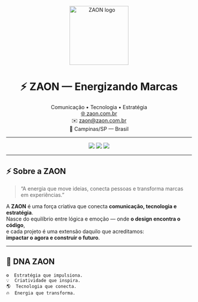 

<!--
**Zaon-Developtment/Zaon-Developtment** is a ✨ _special_ ✨ repository because its `README.md` (this file) appears on your GitHub profile.

Here are some ideas to get you started:

- 🔭 I’m currently working on ...
- 🌱 I’m currently learning ...
- 👯 I’m looking to collaborate on ...
- 🤔 I’m looking for help with ...
- 💬 Ask me about ...
- 📫 How to reach me: ...
- 😄 Pronouns: ...
- ⚡ Fun fact: ...
-->
<!-- Logo central -->
<!-- LOGO CENTRAL -->
<p align="center">
  <img src="https://zaon.com.br/wp-content/uploads/2021/02/cropped-ZAON_Fav_Icon-192x192.png" alt="ZAON logo" width="160">
</p>

<h1 align="center">⚡ ZAON — Energizando Marcas</h1>

<p align="center">
  Comunicação • Tecnologia • Estratégia  
  <br>
  <a href="https://zaon.com.br" target="_blank">🌐 zaon.com.br</a>  
  <br>
  ✉️ <a href="mailto:zaon@zaon.com.br">zaon@zaon.com.br</a>  
  <br>
  📍 Campinas/SP — Brasil  
</p>

---

<p align="center">
  <img src="https://img.shields.io/badge/Brand%20Power%20ON-%2300C4FF?style=for-the-badge&logo=thunderbird&logoColor=white">
  <img src="https://img.shields.io/badge/Made%20in-Brazil-green?style=for-the-badge&logo=brave">
  <img src="https://img.shields.io/badge/Design%20Thinking-Active-blueviolet?style=for-the-badge&logo=figma">
</p>

---

## ⚡ Sobre a ZAON

> “A energia que move ideias, conecta pessoas e transforma marcas em experiências.”

A **ZAON** é uma força criativa que conecta **comunicação, tecnologia e estratégia**.  
Nasce do equilíbrio entre lógica e emoção — onde **o design encontra o código**,  
e cada projeto é uma extensão daquilo que acreditamos:  
**impactar o agora e construir o futuro**.

---

## 🧬 DNA ZAON

```text
⚙️  Estratégia que impulsiona.
💡  Criatividade que inspira.
🌎  Tecnologia que conecta.
🔥  Energia que transforma.
